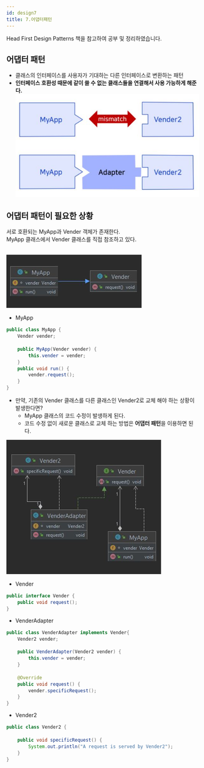 ```yaml
---
id: design7
title: 7.어댑터패턴
---
```


Head First Design Patterns 책을 참고하여 공부 및 정리하였습니다.

## 어댑터 패턴
- 클래스의 인터페이스를 사용자가 기대하는 다른 인터페이스로 변환하는 패턴
- **인터페이스 호환성 때문에 같이 쓸 수 없는 클래스들을 연결해서 사용 가능하게 해준다.**
![img](./img/7-1.JPG)

## 어댑터 패턴이 필요한 상황
서로 호환되는 MyApp과 Vender 객체가 존재한다.<br/> 
MyApp 클래스에서 Vender 클래스를 직접 참조하고 있다.<br/><br/> 

![img](./img/7-2.JPG)<br/> 

- MyApp
```java
public class MyApp {
    Vender vender;

    public MyApp(Vender vender) {
        this.vender = vender;
    }
    public void run() {
        vender.request();
    }
}
```

- 만약, 기존의 Vender 클래스를 다른 클래스인 Vender2로 교체 해야 하는 상황이 발생한다면?
    - MyApp 클래스의 코드 수정이 발생하게 된다.
    - 코드 수정 없이 새로운 클래스로 교체 하는 방법은 **어댑터 패턴**을 이용하면 된다.

![img](./img/7-3.JPG)

- Vender
```java
public interface Vender {
    public void request();
}
```

- VenderAdapter
```java
public class VenderAdapter implements Vender{
    Vender2 vender;

    public VenderAdapter(Vender2 vender) {
        this.vender = vender;
    }

    @Override
    public void request() {
        vender.specificRequest();
    }
}
```

- Vender2
```java
public class Vender2 {

    public void specificRequest() {
        System.out.println("A request is served by Vender2");
    }
}
```

